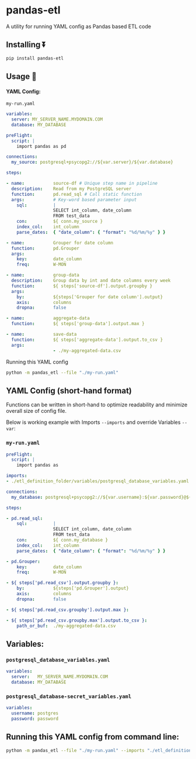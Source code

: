 # pandas-etl
A utility for running YAML config as Pandas based ETL code

## Installing ⏬

```bash
pip install pandas-etl
```

## Usage 📝

#### YAML Config:

`my-run.yaml`
```YAML
variables:
  server: MY_SERVER_NAME.MYDOMAIN.COM
  database: MY_DATABASE

preFlight:
  script: |
    import pandas as pd

connections:
  my_source: postgresql+psycopg2://${var.server}/${var.database}

steps:

- name:           source-df # Unique step name in pipeline
  description:    Read from my PostgreSQL server
  function:       pd.read_sql # Call static function
  args:           # Key-word based parameter input
    sql:          |
                  SELECT int_column, date_column
                  FROM test_data
    con:          ${ conn.my_source }
    index_col:    int_column
    parse_dates:  { "date_column": { "format": "%d/%m/%y" } }

- name:           Grouper for date column
  function:       pd.Grouper
  args:
    key:          date_column
    freq:         W-MON

- name:           group-data
  description:    Group data by int and date columns every week
  function:       ${ steps['source-df'].output.groupby }
  args:
    by:           ${steps['Grouper for date column'].output}
    axis:         columns
    dropna:       false

- name:           aggregate-data
  function:       ${ steps['group-data'].output.max }

- name:           save-data
  function:       ${ steps['aggregate-data'].output.to_csv }
  args:
                  - ./my-aggregated-data.csv
```

Running this YAML config

```bash
python -m pandas_etl --file "./my-run.yaml"
```

## YAML Config (short-hand format)
Functions can be written in short-hand to optimize readability and minimize overall size of config file.

Below is working example with Imports `--imports` and override Variables `--var`:

### `my-run.yaml`
```YAML
preFlight:
  script: |
    import pandas as

imports:
- ./etl_definition_folder/variables/postgresql_database_variables.yaml

connections:
  my_database: postgresql+psycopg2://${var.username}:${var.password}@${var.server}:${var.postgresql_port}/${var.database}

steps:

- pd.read_sql:
    sql:          |
                  SELECT int_column, date_column
                  FROM test_data
    con:          ${ conn.my_database }
    index_col:    int_column
    parse_dates:  { "date_column": { "format": "%d/%m/%y" } }

- pd.Grouper:
    key:          date_column
    freq:         W-MON

- ${ steps['pd.read_csv'].output.groupby }:
    by:           ${steps['pd.Grouper'].output}
    axis:         columns
    dropna:       false

- ${ steps['pd.read_csv.groupby'].output.max }:

- ${ steps['pd.read_csv.groupby.max'].output.to_csv }:
    path_or_buf:  ./my-aggregated-data.csv
```

## Variables:

### `postgresql_database_variables.yaml`
```YAML
variables:
  server:   MY_SERVER_NAME.MYDOMAIN.COM
  database: MY_DATABASE
```

### `postgresql_database-secret_variables.yaml`
```YAML
variables:
  username: postgres
  password: password
```

## Running this YAML config from command line:

```bash
python -m pandas_etl --file "./my-run.yaml" --imports "./etl_definition_folder/variables/secrets/postgresql_database-secret_variables.yaml" --var "postgresql_port=9999"
```
